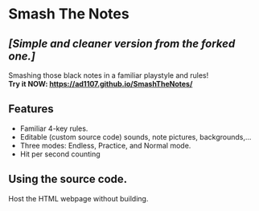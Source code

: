 # Smash The Notes
## *[Simple and cleaner version from the forked one.]*
Smashing those black notes in a familiar playstyle and rules!
\
**Try it NOW: https://ad1107.github.io/SmashTheNotes/**
## Features
- Familiar 4-key rules.
- Editable (custom source code) sounds, note pictures, backgrounds,...
- Three modes: Endless, Practice, and Normal mode.
- Hit per second counting

## Using the source code.
Host the HTML webpage without building.

